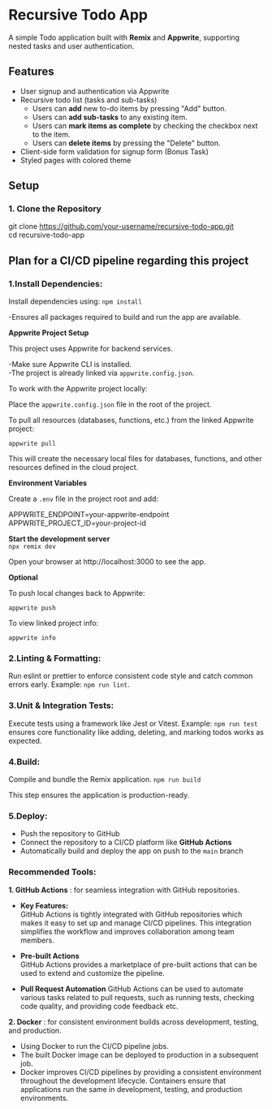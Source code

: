 # Recursive Todo App
A simple Todo application built with **Remix** and **Appwrite**, supporting nested tasks and user authentication.

## Features
- User signup and authentication via Appwrite
- Recursive todo list (tasks and sub-tasks)
   - Users can **add** new to-do items by pressing "Add" button. 
   - Users can **add sub-tasks** to any existing item. 
   - Users can **mark items as complete** by checking the checkbox next to the item. 
   - Users can **delete items** by pressing the "Delete" button. 
- Client-side form validation for signup form (Bonus Task)
- Styled pages with colored theme

## Setup
### 1. Clone the Repository

git clone https://github.com/your-username/recursive-todo-app.git  
cd recursive-todo-app

## Plan for a CI/CD pipeline regarding this project

### 1.Install Dependencies:
Install dependencies using:
`npm install`

-Ensures all packages required to build and run the app are available.  

**Appwrite Project Setup** 

This project uses Appwrite for backend services.   

-Make sure Appwrite CLI is installed.  
-The project is already linked via `appwrite.config.json`.  

To work with the Appwrite project locally:  

Place the `appwrite.config.json` file in the root of the project.  

To pull all resources (databases, functions, etc.) from the linked Appwrite project:    

`appwrite pull`    

This will create the necessary local files for databases, functions, and other resources defined in the cloud project.  

**Environment Variables**

Create a `.env` file in the project root and add:

APPWRITE_ENDPOINT=your-appwrite-endpoint  
APPWRITE_PROJECT_ID=your-project-id  

**Start the development server**  
`npx remix dev`

Open your browser at http://localhost:3000 to see the app.    

**Optional**   

To push local changes back to Appwrite:  

`appwrite push`  

To view linked project info:  

`appwrite info`  

### 2.Linting & Formatting:
Run eslint or prettier to enforce consistent code style and catch common errors early.
Example: `npm run lint`.

### 3.Unit & Integration Tests:
Execute tests using a framework like Jest or Vitest.
Example: `npm run test` ensures core functionality like adding, deleting, and marking todos works as expected.

### 4.Build:
Compile and bundle the Remix application.
`npm run build`

This step ensures the application is production-ready.

### 5.Deploy:

- Push the repository to GitHub  
- Connect the repository to a CI/CD platform like **GitHub Actions**  
- Automatically build and deploy the app on push to the `main` branch

### Recommended Tools:
**1. GitHub Actions** : for seamless integration with GitHub repositories.   

- **Key Features:**  
GitHub Actions is tightly integrated with GitHub repositories which makes it easy to set up and manage CI/CD pipelines. This integration simplifies the workflow and improves collaboration among team members.    

- **Pre-built Actions**  
GitHub Actions provides a marketplace of pre-built actions that can be used to extend and customize the pipeline.  
  
- **Pull Request Automation**
GitHub Actions can be used to automate various tasks related to pull requests, such as running tests, checking code quality, and providing code feedback etc.  

**2. Docker** : for consistent environment builds across development, testing, and production.  
- Using Docker to run the CI/CD pipeline jobs.  
- The built Docker image can be deployed to production in a subsequent job.
- Docker improves CI/CD pipelines by providing a consistent environment throughout the development lifecycle. Containers ensure that applications run the same in development, testing, and production environments.

